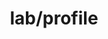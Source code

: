 ---  
schema: schema::lab/profile  
title: lab/profile  
organization: Lab  
notes: Used in 1 lineage(s)  
resources:  
  - name: lab/profile 
    url: file:/Users/kensu/Customers/Kensu/LoanApproval/LAB/masterdata/lab/profile 
    format : CSV  
license: None  
category:
  - Loan Acceptance Product  
maintainer: User  
maintainer_email: UserMail  
---